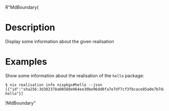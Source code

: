 R"MdBoundary(
# Description

Display some information about the given realisation

# Examples

Show some information about the realisation of the `hello` package:

```console
$ nix realisation info nixpkgs#hello --json
[{"id":"sha256:3d382378a00588e064ee30be96dd0fa7e7df7cf3fbcace85a0e7b7dada1eef25!out","outPath":"fd3m7xawvrqcg98kgz5hc2vk3x9q0lh7-hello"}]
```

)MdBoundary"
